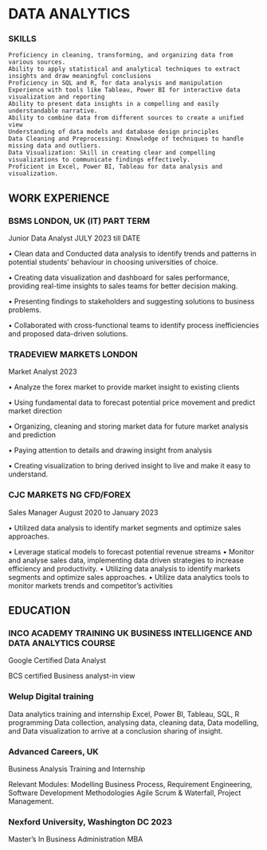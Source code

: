 # DATA ANALYTICS
### SKILLS
	Proficiency in cleaning, transforming, and organizing data from various sources.
	Ability to apply statistical and analytical techniques to extract insights and draw meaningful conclusions
	Proficiency in SQL and R, for data analysis and manipulation
	Experience with tools like Tableau, Power BI for interactive data visualization and reporting
	Ability to present data insights in a compelling and easily understandable narrative.
	Ability to combine data from different sources to create a unified view
	Understanding of data models and database design principles
	Data Cleaning and Preprocessing: Knowledge of techniques to handle missing data and outliers.
	Data Visualization: Skill in creating clear and compelling visualizations to communicate findings effectively.
	Proficient in Excel, Power BI, Tableau for data analysis and visualization. 


## WORK EXPERIENCE
### BSMS LONDON, UK (IT) PART TERM
Junior Data Analyst  JULY 2023 till  DATE

•	Clean data and Conducted data analysis to identify trends and patterns in potential students’ behaviour in choosing universities of choice. 

•	Creating data visualization and dashboard for sales performance, providing real-time insights to sales teams for better decision making. 

•	Presenting findings to stakeholders and suggesting solutions to business problems. 

•	Collaborated with cross-functional teams to identify process inefficiencies and proposed data-driven solutions.

### TRADEVIEW MARKETS LONDON
Market Analyst 2023

•	Analyze the forex market to provide market insight to existing clients 

•	Using fundamental data to forecast potential price movement and predict market direction 

•	Organizing, cleaning and storing market data for future  market analysis and prediction 

•	Paying attention to details and drawing insight from analysis 

•	Creating visualization to bring derived insight to live and make it easy to understand. 

### CJC MARKETS NG CFD/FOREX
   Sales Manager  August 2020 to January 2023

•	 Utilized data analysis to identify market segments and optimize sales approaches.

•	 Leverage statical models to forecast potential revenue streams 
•	 Monitor and analyse sales data, implementing data driven strategies to increase efficiency and productivity. 
•	 Utilizing data analysis to identify markets segments and optimize sales approaches.
•	 Utilize data analytics tools to monitor markets trends and competitor’s activities


## EDUCATION 
### INCO ACADEMY TRAINING UK BUSINESS INTELLIGENCE AND DATA ANALYTICS  COURSE
Google Certified Data Analyst


BCS certified Business analyst-in view 

### Welup Digital training
Data analytics training and  internship 
Excel, Power BI, Tableau, SQL, R programming Data collection, analysing data, cleaning data, Data modelling, and Data visualization to arrive at a conclusion sharing of insight.

### Advanced Careers, UK
Business Analysis Training and Internship

Relevant Modules: Modelling Business Process, Requirement Engineering, Software Development Methodologies Agile Scrum & Waterfall, Project Management.

### Nexford University, Washington DC 2023

Master’s In Business Administration MBA
